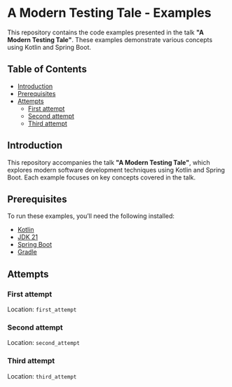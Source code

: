 # A Modern Testing Tale - Examples

This repository contains the code examples presented in the talk **"A Modern Testing Tale"**. These examples demonstrate various concepts using Kotlin and Spring Boot.

## Table of Contents

- [Introduction](#introduction)
- [Prerequisites](#prerequisites)
- [Attempts](#attempts)
    - [First attempt](#First-attempt)
    - [Second attempt](#Second-attempt)
    - [Third attempt](#Third-attempt)


## Introduction

This repository accompanies the talk **"A Modern Testing Tale"**, which explores modern software development techniques using Kotlin and Spring Boot. Each example focuses on key concepts covered in the talk.

## Prerequisites

To run these examples, you’ll need the following installed:

- [Kotlin](https://kotlinlang.org/)
- [JDK 21](https://www.oracle.com/java/technologies/javase/jdk21-archive-downloads.html)
- [Spring Boot](https://spring.io/projects/spring-boot)
- [Gradle](https://gradle.org/)

## Attempts

### First attempt

Location: `first_attempt`

### Second attempt


Location: `second_attempt`

### Third attempt

Location: `third_attempt`
